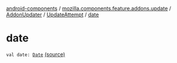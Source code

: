 [android-components](../../../index.md) / [mozilla.components.feature.addons.update](../../index.md) / [AddonUpdater](../index.md) / [UpdateAttempt](index.md) / [date](./date.md)

# date

`val date: `[`Date`](https://developer.android.com/reference/java/util/Date.html) [(source)](https://github.com/mozilla-mobile/android-components/blob/master/components/feature/addons/src/main/java/mozilla/components/feature/addons/update/AddonUpdater.kt#L142)